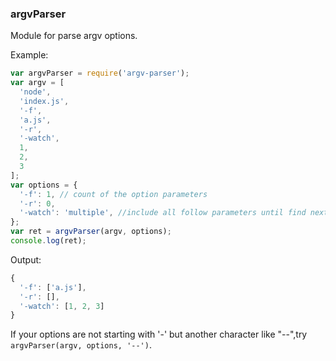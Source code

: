 ### argvParser

Module for parse argv options.

Example:

~~~javascript
var argvParser = require('argv-parser');
var argv = [
  'node',
  'index.js',
  '-f',
  'a.js',
  '-r',
  '-watch',
  1,
  2,
  3
];
var options = {
  '-f': 1, // count of the option parameters
  '-r': 0,
  '-watch': 'multiple', //include all follow parameters until find next option
};
var ret = argvParser(argv, options);
console.log(ret);
~~~

Output:

~~~javascript
{
  '-f': ['a.js'],
  '-r': [],
  '-watch': [1, 2, 3]
}
~~~

If your options are not starting with '-' but another character like  "--",try `argvParser(argv, options, '--')`.
